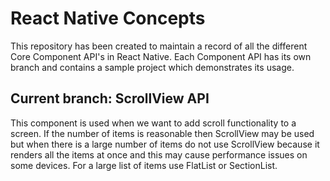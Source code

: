 # React Native Concepts

This repository has been created to maintain a record of all the different Core Component API's in React Native. Each Component API has its own branch and contains a sample project which demonstrates its usage.

## Current branch: ScrollView API

This component is used when we want to add scroll functionality to a screen. If the number of items is reasonable then ScrollView may be used but when there is a large number of items do not use ScrollView because it renders all the items at once and this may cause performance issues on some devices. For a large list of items use FlatList or SectionList.
